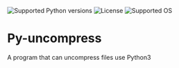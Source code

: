 ![Supported Python versions](https://img.shields.io/badge/Python-3.4-brightgreen.svg)
![License](https://img.shields.io/hexpm/l/plug.svg)
![Supported OS](https://img.shields.io/badge/Supported%20OS-Linux-blue.svg)

# Py-uncompress
A program that can uncompress files use Python3
